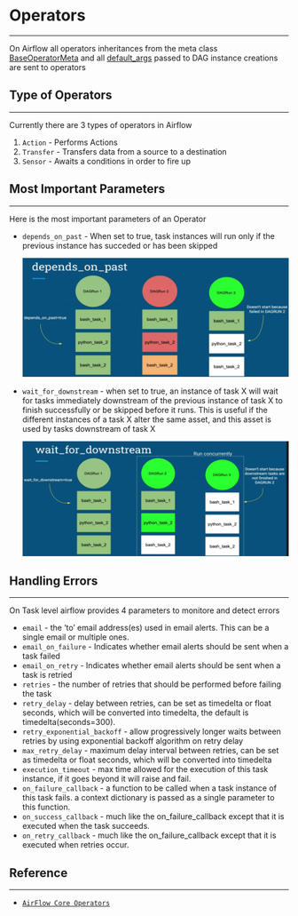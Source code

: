 # Operators
---

On Airflow all operators inheritances from the meta class [BaseOperatorMeta](https://airflow.apache.org/docs/apache-airflow/stable/_api/airflow/models/baseoperator/index.html#airflow.models.baseoperator.BaseOperatorMeta) and all [default_args](https://airflow.apache.org/docs/apache-airflow/stable/_api/airflow/models/baseoperator/index.html#airflow.models.baseoperator.BaseOperatorMeta) passed to DAG instance creations are sent to operators

## Type of Operators
---
Currently there are 3 types of operators in Airflow

1. `Action` - Performs Actions
2. `Transfer` - Transfers data from a source to a destination
3. `Sensor` - Awaits a conditions in order to fire up

 ## Most Important Parameters
 ---
  Here is the most important parameters of an Operator

  - `depends_on_past` - When set to true, task instances will run only if the previous instance has succeded or has been skipped

    <img src="./artifacts/pictures/02-depends_on_past.png" width="800">

  - `wait_for_downstream` - when set to true, an instance of task X will wait for tasks immediately downstream of the previous instance of task X to finish successfully or be skipped before it runs. This is useful if the different instances of a task X alter the same asset, and this asset is used by tasks downstream of task X

    <img src="./artifacts/pictures/02-wait_for_downstream.png" width="800">

## Handling Errors
---
On Task level airflow provides 4 parameters to monitore and detect errors

- `email` - the ‘to’ email address(es) used in email alerts. This can be a single email or multiple ones. 
- `email_on_failure` -  Indicates whether email alerts should be sent when a task failed
- `email_on_retry` - Indicates whether email alerts should be sent when a task is retried
- `retries` - the number of retries that should be performed before failing the task
- `retry_delay` - delay between retries, can be set as timedelta or float seconds, which will be converted into timedelta, the default is timedelta(seconds=300).
- `retry_exponential_backoff` - allow progressively longer waits between retries by using exponential backoff algorithm on retry delay 
- `max_retry_delay` - maximum delay interval between retries, can be set as timedelta or float seconds, which will be converted into timedelta
- `execution_timeout` -  max time allowed for the execution of this task instance, if it goes beyond it will raise and fail.
- `on_failure_callback` - a function to be called when a task instance of this task fails. a context dictionary is passed as a single parameter to this function.
- `on_success_callback` - much like the on_failure_callback except that it is executed when the task succeeds.
- `on_retry_callback` -  much like the on_failure_callback except that it is executed when retries occur.




## Reference
---

- [`AirFlow Core Operators`](https://airflow.apache.org/docs/apache-airflow/stable/operators-and-hooks-ref.html)
